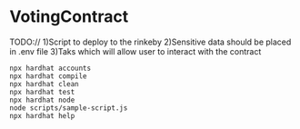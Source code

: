 # VotingContract
TODO:// 
1)Script to deploy to the rinkeby
2)Sensitive data should be placed in .env file
3)Taks which will allow user to interact with the contract

```
npx hardhat accounts
npx hardhat compile
npx hardhat clean
npx hardhat test
npx hardhat node
node scripts/sample-script.js
npx hardhat help
```
